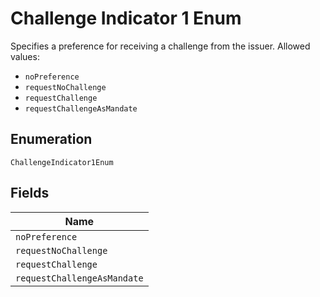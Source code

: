 
# Challenge Indicator 1 Enum

Specifies a preference for receiving a challenge from the issuer.
Allowed values:

* `noPreference`
* `requestNoChallenge`
* `requestChallenge`
* `requestChallengeAsMandate`

## Enumeration

`ChallengeIndicator1Enum`

## Fields

| Name |
|  --- |
| `noPreference` |
| `requestNoChallenge` |
| `requestChallenge` |
| `requestChallengeAsMandate` |

